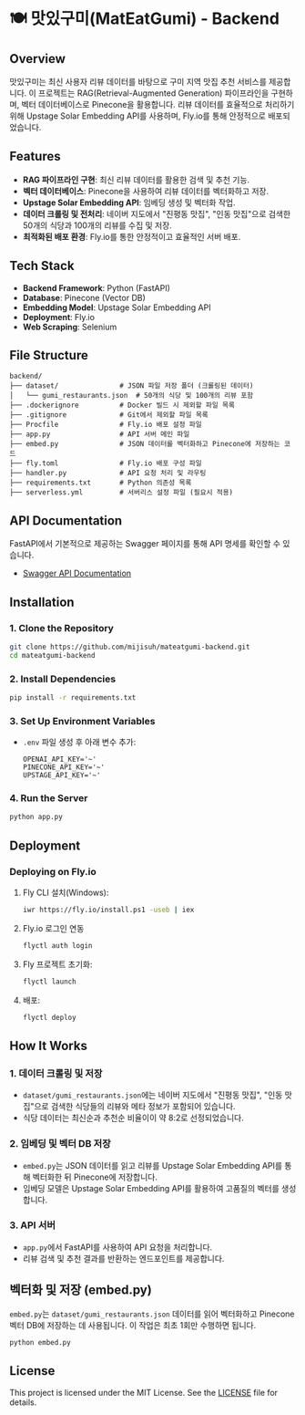 # 🍽️ 맛있구미(MatEatGumi) - Backend

## Overview
맛있구미는 최신 사용자 리뷰 데이터를 바탕으로 구미 지역 맛집 추천 서비스를 제공합니다. 이 프로젝트는 RAG(Retrieval-Augmented Generation) 파이프라인을 구현하며, 벡터 데이터베이스로 Pinecone을 활용합니다. 리뷰 데이터를 효율적으로 처리하기 위해 Upstage Solar Embedding API를 사용하며, Fly.io를 통해 안정적으로 배포되었습니다.

## Features
- **RAG 파이프라인 구현**: 최신 리뷰 데이터를 활용한 검색 및 추천 기능.
- **벡터 데이터베이스**: Pinecone을 사용하여 리뷰 데이터를 벡터화하고 저장.
- **Upstage Solar Embedding API**: 임베딩 생성 및 벡터화 작업.
- **데이터 크롤링 및 전처리**: 네이버 지도에서 "진평동 맛집", "인동 맛집"으로 검색한 50개의 식당과 100개의 리뷰를 수집 및 저장.
- **최적화된 배포 환경**: Fly.io를 통한 안정적이고 효율적인 서버 배포.

## Tech Stack
- **Backend Framework**: Python (FastAPI)
- **Database**: Pinecone (Vector DB)
- **Embedding Model**: Upstage Solar Embedding API
- **Deployment**: Fly.io
- **Web Scraping**: Selenium

## File Structure
```
backend/
├── dataset/               # JSON 파일 저장 폴더 (크롤링된 데이터)
│   └── gumi_restaurants.json  # 50개의 식당 및 100개의 리뷰 포함
├── .dockerignore          # Docker 빌드 시 제외할 파일 목록
├── .gitignore             # Git에서 제외할 파일 목록
├── Procfile               # Fly.io 배포 설정 파일
├── app.py                 # API 서버 메인 파일
├── embed.py               # JSON 데이터를 벡터화하고 Pinecone에 저장하는 코드
├── fly.toml               # Fly.io 배포 구성 파일
├── handler.py             # API 요청 처리 및 라우팅
├── requirements.txt       # Python 의존성 목록
├── serverless.yml         # 서버리스 설정 파일 (필요시 적용)
```

## API Documentation
FastAPI에서 기본적으로 제공하는 Swagger 페이지를 통해 API 명세를 확인할 수 있습니다.

- [Swagger API Documentation](http://ssafy-2024-backend-mateatgumi.fly.dev/docs)

## Installation

### 1. Clone the Repository
```bash
git clone https://github.com/mijisuh/mateatgumi-backend.git
cd mateatgumi-backend
```

### 2. Install Dependencies
```bash
pip install -r requirements.txt
```

### 3. Set Up Environment Variables
- `.env` 파일 생성 후 아래 변수 추가:
  ```env
  OPENAI_API_KEY='~'
  PINECONE_API_KEY='~'
  UPSTAGE_API_KEY='~'
  ```

### 4. Run the Server
```bash
python app.py
```

## Deployment
### Deploying on Fly.io
1. Fly CLI 설치(Windows):
   ```bash
   iwr https://fly.io/install.ps1 -useb | iex
   ```

2. Fly.io 로그인 연동
    ```bash
    flyctl auth login
    ```

3. Fly 프로젝트 초기화:
   ```bash
   flyctl launch
   ```

4. 배포:
   ```bash
   flyctl deploy
   ```

## How It Works

### 1. 데이터 크롤링 및 저장
- `dataset/gumi_restaurants.json`에는 네이버 지도에서 "진평동 맛집", "인동 맛집"으로 검색한 식당들의 리뷰와 메타 정보가 포함되어 있습니다.
- 식당 데이터는 최신순과 추천순 비율이이 약 8:2로 선정되었습니다.

### 2. 임베딩 및 벡터 DB 저장
- `embed.py`는 JSON 데이터를 읽고 리뷰를 Upstage Solar Embedding API를 통해 벡터화한 뒤 Pinecone에 저장합니다.
- 임베딩 모델은 Upstage Solar Embedding API를 활용하여 고품질의 벡터를 생성합니다.

### 3. API 서버
- `app.py`에서 FastAPI를 사용하여 API 요청을 처리합니다.
- 리뷰 검색 및 추천 결과를 반환하는 엔드포인트를 제공합니다.

## 벡터화 및 저장 (embed.py)
`embed.py`는 `dataset/gumi_restaurants.json` 데이터를 읽어 벡터화하고 Pinecone 벡터 DB에 저장하는 데 사용됩니다. 이 작업은 최초 1회만 수행하면 됩니다.

```bash
python embed.py
```

## License
This project is licensed under the MIT License. See the [LICENSE](./LICENSE) file for details.
